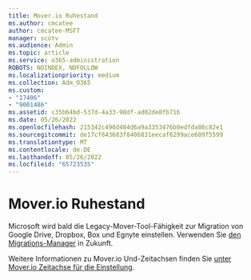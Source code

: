 ```yaml
---
title: Mover.io Ruhestand
ms.author: cmcatee
author: cmcatee-MSFT
manager: scotv
ms.audience: Admin
ms.topic: article
ms.service: o365-administration
ROBOTS: NOINDEX, NOFOLLOW
ms.localizationpriority: medium
ms.collection: Adm_O365
ms.custom:
- "17406"
- "9001486"
ms.assetid: c35b64bd-537d-4a33-98df-ad02de8fb71b
ms.date: 05/26/2022
ms.openlocfilehash: 215342c490d484d6a9a3353476b0edfda86c82e1
ms.sourcegitcommit: de17cf643683f8406831eecaf6299ace609f5599
ms.translationtype: MT
ms.contentlocale: de-DE
ms.lasthandoff: 05/26/2022
ms.locfileid: "65723535"
---
```

# <a name="moverio-retirement"></a>Mover.io Ruhestand

Microsoft wird bald die Legacy-Mover-Tool-Fähigkeit zur Migration von Google Drive, Dropbox, Box und Egnyte einstellen. Verwenden Sie [den Migrations-Manager](https://aka.ms/ODSP-MM) in Zukunft.

Weitere Informationen zu Mover.io Und-Zeitachsen finden Sie [unter Mover.io Zeitachse für die Einstellung](https://docs.microsoft.com/sharepointmigration/mover-retirement-timeline).